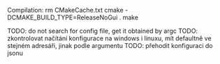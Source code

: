 Compilation:
    rm CMakeCache.txt
    cmake -DCMAKE_BUILD_TYPE=ReleaseNoGui .
    make

TODO: do not search for config file, get it obtained by argc
TODO: zkontrolovat načítání konfigurace na windows i linuxu, mít defaultně ve stejném adresáři, jinak podle argumentu
TODO: přehodit konfiguraci do jsonu